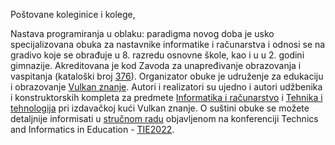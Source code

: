 Poštovane koleginice i kolege,

Nastava programiranja u oblaku: paradigma novog doba</i> je usko specijalizovana obuka za nastavnike informatike i računarstva i odnosi se na gradivo koje se obrađuje u 8. razredu osnovne škole, kao i u u 2. godini gimnazije. Akreditovana je kod Zavoda za unapređivanje obrazovanja i vaspitanja (kataloški broj <a href="https://zuov-katalog.rs/index.php?action=page/catalog/view&id=959" class="text-primary">376</a>).
          Organizator obuke je udruženje za edukaciju i obrazovanje <a href="https://www.vulkanznanje.rs/" class="text-primary">Vulkan znanje</a>. Autori i realizatori su ujedno i autori udžbenika i konstruktorskih kompleta za predmete <a href="https://www.vulkanznanje.rs/a/79184741-7ee8-49d3-8f53-d39ecd87cf27/Milos-Papic-Dalibor-Cukljevic.aspx" class="text-primary">Informatika i računarstvo</a> i <a href="https://www.vulkanznanje.rs/a/de9139f1-071a-4480-96c0-c459a61a79a0/Zoran-Lukovic.aspx" class="text-primary">Tehnika i tehnologija</a> pri izdavačkoj kući Vulkan znanje.
          O suštini obuke se možete detaljnije informisati u <a href="http://www.ftn.kg.ac.rs/konferencije/TIE2022/docs/papers/S802_65.pdf" class="text-primary">stručnom radu</a> objavljenom na konferenciji Technics and Informatics in Education - <a href="http://www.ftn.kg.ac.rs/konferencije/TIE2022/index.php?lang=sr" class="text-primary">TIE2022</a>.
          
